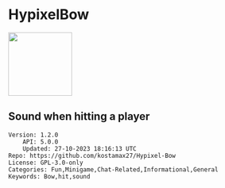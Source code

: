 # HypixelBow
<img src="https://raw.githubusercontent.com/kostamax27/Hypixel-Bow/f5e853d0c95933f436aeb1cd1d323338e956b7c7/Hypixel-Bow.gif" width="128" height="128" />

## Sound when hitting a player
```properties
Version: 1.2.0
    API: 5.0.0
    Updated: 27-10-2023 18:16:13 UTC
Repo: https://github.com/kostamax27/Hypixel-Bow
License: GPL-3.0-only
Categories: Fun,Minigame,Chat-Related,Informational,General
Keywords: Bow,hit,sound
```